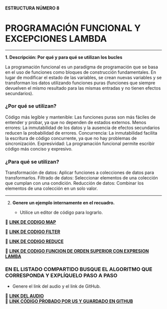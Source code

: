 #### ESTRUCTURA NÚMERO 8  
# PROGRAMACIÓN FUNCIONAL Y EXCEPCIONES LAMBDA

---

**1. Descripción: Por qué y para qué se utilizan los bucles**

La programación funcional es un paradigma de programación que se basa en el uso de funciones como bloques de construcción fundamentales. En lugar de modificar el estado de las variables, se crean nuevas variables y se transforman los datos utilizando funciones puras (funciones que siempre devuelven el mismo resultado para las mismas entradas y no tienen efectos secundarios).

### ¿Por qué se utilizan?

Código más legible y mantenible: Las funciones puras son más fáciles de entender y probar, ya que no dependen de estados externos.
Menos errores: La inmutabilidad de los datos y la ausencia de efectos secundarios reducen la probabilidad de errores.
Concurrencia: La inmutabilidad facilita la escritura de código concurrente, ya que no hay problemas de sincronización.
Expresividad: La programación funcional permite escribir código más conciso y expresivo.

### ¿Para qué se utilizan?

Transformación de datos: Aplicar funciones a colecciones de datos para transformarlos.
Filtrado de datos: Seleccionar elementos de una colección que cumplan con una condición.
Reducción de datos: Combinar los elementos de una colección en un solo valor.

---
   
2. **Genere un ejemplo internamente en el recuadro.**  

   - Utilice un editor de código para lograrlo.  

🔗 **[LINK DE CODIGO MAP](https://pl.kotl.in/p6pcC2KCV?theme=darcula&readOnly=true)** 

🔗 **[LINK DE CODIGO FILTER](https://pl.kotl.in/UTriKYd0W?theme=darcula&readOnly=true)** 

🔗 **[LINK DE CODIGO REDUCE](https://pl.kotl.in/K-PeVBbvi?theme=darcula&readOnly=true)** 

🔗 **[LINK DE CODIGO FUNCION DE ORDEN SUPERIOR CON EXPRESION LAMBA](https://pl.kotl.in/jcJrFwAO6?theme=darcula&readOnly=true)** 

### EN EL LISTADO COMPARTIDO BUSQUE EL ALGORITMO QUE CORRESPONDA Y EXPLÍQUELO PASO A PASO  
- Genere el link del audio y el link de GitHub.  

🔗 **[LINK DEL AUDIO]()**  
🔗 **[LINK CÓDIGO PROBADO POR US Y GUARDADO EN GITHUB]()**
